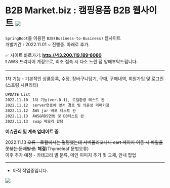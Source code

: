 # B2B Market.biz : 캠핑용품 B2B 웹사이트 <img src="https://img.shields.io/badge/SpringBoot-2e6d00?style=flat-square&logo=Java&logoColor=white">


`SpringBoot`를 이용한 `B2B(Business-to-Business)` 웹사이트<br>
개발기간 : 2022.11.01 ~ 진행중. 아래로 추가.

✅ 사이트 바로가기:<b> http://43.200.119.189:8080 </b> <br>
❗ AWS 프리티어 계정으로, 최초 접속 시 다소 느린 점 양해부탁드립니다. <br>

---
1차 기능 - 기본적인 상품등록, 수정, 장바구니담기, 구매, 구매내역, 회원가입 및 로그인(스프링 시큐리티)

```
UPDATE List
2022.11.10  1차 기능(ver.0.1), 로컬환경 테스트 완
2022.11.12  server연동에 앞서 경로 및 의존성 리패키징
2022.11.12  AWS jar 배포 테스트 완
2022.11.13  AWS&RDS연동 및 DB테스트 완
2022.11.13  swap 메모리 할당
```


<b>이슈관리 및 계속 업데이트 중.</b> <br>

2022.11.13 ~~오류 - 로컬에서는 멀쩡했는데 서버올리고나니 cart 페이지 이동 시 파일을 못찾는 문제발생.~~  <b> 해결</b>(Thymeleaf 문법오류)<br>
이후 추가 예정 - 카테고리 별 분류, 메인 이미지 추가 및 교체, 안내 팝업<br>

---
- 아직 작업중입니다.

<img src="http://hohk.dothome.co.kr/load/data/kt180401/166838988848927488.jpg">

